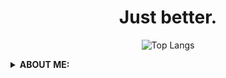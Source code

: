 <div align="center"> 
  
  <h1> Just better. </h1>

![Top Langs](https://github-readme-stats.vercel.app/api/top-langs/?username=NULLx2099&layout=compact&show_icons=true&theme=radical)

</div>

<details>
  <summary>
      <b>ABOUT ME: </b>
  </summary>
<pre>
   🟧 I'm Komando
   📟 Engineering student and Infosec Enthusiast
   🔄 Reverse Engineering
   🧨 Exploit & Malware Development
   🧨 Penetration Testing
</pre>
</details>
